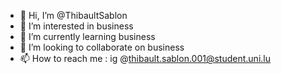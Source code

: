 - 👋 Hi, I’m @ThibaultSablon
- 👀 I’m interested in business
- 🌱 I’m currently learning business
- 💞️ I’m looking to collaborate on business
- 📫 How to reach me : ig @thibault.sablon.001@student.uni.lu

<!---
ThibaultSablon/ThibaultSablon is a ✨ special ✨ repository because its `README.md` (this file) appears on your GitHub profile.
You can click the Preview link to take a look at your changes.
--->
